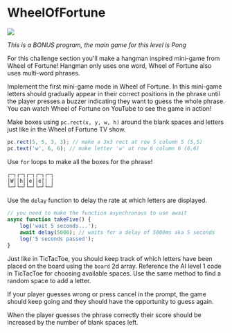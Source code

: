 # WheelOfFortune

![](https://elasticbeanstalk-us-east-2-651921832906.s3.us-east-2.amazonaws.com/QuintOS/bootScreen2.jpg)

_This is a BONUS program, the main game for this level is Pong_

For this challenge section you'll make a hangman inspired mini-game from Wheel of Fortune! Hangman only uses one word, Wheel of Fortune also uses multi-word phrases.

Implement the first mini-game mode in Wheel of Fortune. In this mini-game letters should gradually appear in their correct positions in the phrase until the player presses a buzzer indicating they want to guess the whole phrase. You can watch Wheel of Fortune on YouTube to see the game in action!

Make boxes using `pc.rect(x, y, w, h)` around the blank spaces and letters just like in the Wheel of Fortune TV show.

```js
pc.rect(5, 5, 3, 3); // make a 3x3 rect at row 5 column 5 (5,5)
pc.text('w', 6, 6); // make letter 'w' at row 6 column 6 (6,6)
```

Use `for` loops to make all the boxes for the phrase!

```txt
┌─┐┌─┐┌─┐┌─┐┌─┐
│W││h││e││e││ │
└─┘└─┘└─┘└─┘└─┘
```

Use the `delay` function to delay the rate at which letters are displayed.

```js
// you need to make the function asynchronous to use await
async function takeFive() {
	log('wait 5 seconds...');
	await delay(5000); // waits for a delay of 5000ms aka 5 seconds
	log('5 seconds passed');
}
```

Just like in TicTacToe, you should keep track of which letters have been placed on the board using the `board` 2d array. Reference the AI level 1 code in TicTacToe for choosing available spaces. Use the same method to find a random space to add a letter.

If your player guesses wrong or press cancel in the prompt, the game should keep going and they should have the opportunity to guess again.

When the player guesses the phrase correctly their score should be increased by the number of blank spaces left.
